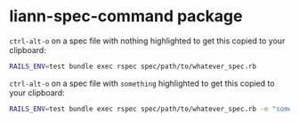 # liann-spec-command package

`ctrl-alt-o` on a spec file with nothing highlighted to get this copied to your clipboard:
```bash
RAILS_ENV=test bundle exec rspec spec/path/to/whatever_spec.rb
```

`ctrl-alt-o` on a spec file with `something` highlighted to get this copied to your clipboard:
```bash
RAILS_ENV=test bundle exec rspec spec/path/to/whatever_spec.rb -e "something"
```
